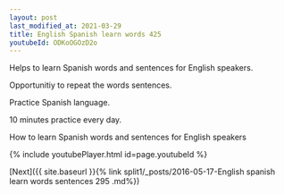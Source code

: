 ```yaml
---
layout: post
last_modified_at: 2021-03-29
title: English Spanish learn words 425 
youtubeId: ODKoOGOzD2o
---
```

 
 
Helps to learn Spanish words and sentences for English speakers.

Opportunitiy to repeat the words sentences. 

Practice Spanish language. 
 
10 minutes practice every day. 
 
How to learn Spanish words and sentences for English speakers 
 
{% include youtubePlayer.html id=page.youtubeId %}
 
 
[Next]({{ site.baseurl }}{% link  split1/_posts/2016-05-17-English spanish learn words sentences 295 .md%})
 

